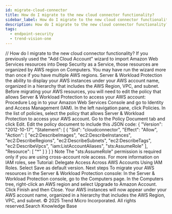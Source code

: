 ```yaml
---
id: migrate-cloud-connector
title: How do I migrate to the new cloud connector functionality?
sidebar_label: How do I migrate to the new cloud connector functionality?
description: How do I migrate to the new cloud connector functionality?
tags:
  - endpoint-security
  - trend-vision-one
---
```


/*<![CDATA[*/ $('#title').html($('meta[name=map-description]').attr('content')); /*]]>*/ How do I migrate to the new cloud connector functionality? If you previously used the "Add Cloud Account" wizard to import Amazon Web Services resources into Deep Security as a Service, those resources are organized by AWS region on Computers. You may have run the wizard more than once if you have multiple AWS regions. Server & Workload Protection the ability to display your AWS instances under your AWS account name, organized in a hierarchy that includes the AWS Region, VPC, and subnet. Before migrating your AWS resources, you will need to edit the policy that allows Server & Workload Protection to access your AWS account: Procedure Log in to your Amazon Web Services Console and go to Identity and Access Management (IAM). In the left navigation pane, click Policies. In the list of policies, select the policy that allows Server & Workload Protection to access your AWS account. Go to the Policy Document tab and click Edit. Edit the policy document to include this JSON code: { "Version": "2012-10-17", "Statement": [ { "Sid": "cloudconnector", "Effect": "Allow", "Action": [ "ec2:DescribeImages", "ec2:DescribeInstances", "ec2:DescribeRegions", "ec2:DescribeSubnets", "ec2:DescribeTags", "ec2:DescribeVpcs", "iam:ListAccountAliases", "sts:AssumeRole" ], "Resource": [ "*" ] } ] } Note The "sts:AssumeRole" permission is required only if you are using cross-account role access. For more information on IAM roles, see Tutorial: Delegate Access Across AWS Accounts Using IAM Roles. Select Save as default version. Next steps To migrate your AWS resources in the Server & Workload Protection console: In the Server & Workload Protection console, go to the Computers page. In the Computers tree, right-click an AWS region and select Upgrade to Amazon Account. Click Finish and then Close. Your AWS instances will now appear under your AWS account name, organized in a hierarchy that includes the AWS Region, VPC, and subnet. © 2025 Trend Micro Incorporated. All rights reserved.Search Knowledge Base